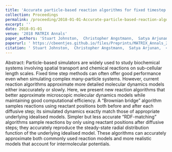 ```yaml
---
title: 'Accurate particle-based reaction algorithms for fixed timestep simulators'
collection: Proceedings
permalink: /proceeding/2018-01-01-Accurate-particle-based-reaction-algorithms-for-fixed-timestep-simulators
excerpt: ''
date: 2018-01-01
venue: '2018 MATRIX Annals'
paper_authors: 'Stuart Johnston,  Christopher Angstmann,  Satya Arjunan,  <b>Casper Beentjes</b>,  Adrien Coulier,  Samuel Isaacson,  Ash Khan,  Karen Lipkow,  Steven Andrews'
paperurl: ' https://cbeentjes.github.io/files/Preprints/MATRIX_Annals_2018.pdf'
citation: ' Stuart Johnston,  Christopher Angstmann,  Satya Arjunan,  <b>Casper Beentjes</b>,  Adrien Coulier,  Samuel Isaacson,  Ash Khan,  Karen Lipkow,  Steven Andrews, &quot;Accurate particle-based reaction algorithms for fixed timestep simulators.&quot; 2018 MATRIX Annals (2018).'
---
```

Abstract:
Particle-based simulators are widely used to study biochemical systems involving spatial transport and chemical reactions on sub-cellular length scales. Fixed time step methods can often offer good performance even when simulating complex many-particle systems. However, current reaction algorithms approximate more detailed molecular dynamics models either inaccurately or slowly. Here, we present new reaction algorithms that better approximate microscopic molecular dynamics models while maintaining good computational efficiency. A “Brownian bridge” algorithm samples reactions using reactant positions both before and after each diffusive step; its simulated dynamics exactly match those of appropriate underlying idealised models. Simpler but less accurate “RDF-matching” algorithms sample reactions by only using reactant positions after diffusive steps; they accurately reproduce the steady-state radial distribution function of the underlying idealised model. These algorithms can accurately approximate both commonly used reaction models and more realistic models that account for intermolecular potentials.
